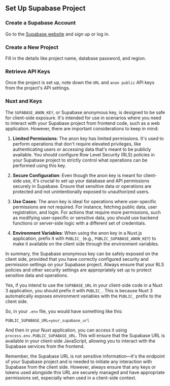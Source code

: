 ## Set Up Supabase Project

### Create a Supabase Account

Go to the [Supabase website](https://supabase.io/) and sign up or log in.

### Create a New Project

 Fill in the details like project name, database password, and region.

### Retrieve API Keys 

Once the project is set up, note down the `URL` and `anon public` API keys from the project's API settings.

### Nuxt and Keys

The `SUPABASE_ANON_KEY`, or Supabase anonymous key, is designed to be safe for client-side exposure. It's intended for use in scenarios where you need to interact with your Supabase project from frontend code, such as a web application. However, there are important considerations to keep in mind:

1. **Limited Permissions**: The anon key has limited permissions. It's  used to perform operations that don't require elevated privileges, like authenticating users or accessing data that's meant to be publicly available. You should configure Row Level Security (RLS) policies in your Supabase project to strictly control what operations can be performed using this key.

2. **Secure Configuration**: Even though the anon key is meant for client-side use, it's crucial to set up your database and API permissions securely in Supabase. Ensure that sensitive data or operations are protected and not unintentionally exposed to unauthorized users.

3. **Use Cases**: The anon key is ideal for operations where user-specific permissions are not required. For instance, fetching public data, user registration, and login. For actions that require more permissions, such as modifying user-specific or sensitive data, you should use backend functions or server-side logic with a different set of credentials.

4. **Environment Variables**: When using the anon key in a Nuxt.js application, prefix it with `PUBLIC_` (e.g., `PUBLIC_SUPABASE_ANON_KEY`) to make it available on the client side through the environment variables.

In summary, the Supabase anonymous key can be safely exposed on the client side, provided that you have correctly configured security and permission settings on your Supabase project. Always ensure that your RLS policies and other security settings are appropriately set up to protect sensitive data and operations.

Yes, if you intend to use the `SUPABASE_URL` in your client-side code in a Nuxt 3 application, you should prefix it with `PUBLIC_`. This is because Nuxt 3 automatically exposes environment variables with the `PUBLIC_` prefix to the client side. 

So, in your `.env` file, you would have something like this:

```env
PUBLIC_SUPABASE_URL=your_supabase_url
```

And then in your Nuxt application, you can access it using `process.env.PUBLIC_SUPABASE_URL`. This will ensure that the Supabase URL is available in your client-side JavaScript, allowing you to interact with the Supabase services from the frontend.

Remember, the Supabase URL is not sensitive information—it's the endpoint of your Supabase project and is needed to initiate any interaction with Supabase from the client side. However, always ensure that any keys or tokens used alongside this URL are securely managed and have appropriate permissions set, especially when used in a client-side context.
